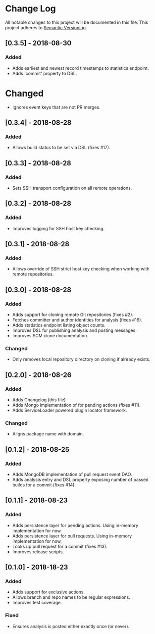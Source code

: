# Change Log

All notable changes to this project will be documented in this file.
This project adheres to [Semantic Versioning](http://semver.org/).

## [0.3.5] - 2018-08-30
### Added
- Adds earliest and newest record timestamps to statistics endpoint.
- Adds 'commit' property to DSL.

# Changed
- Ignores event keys that are not PR merges.

## [0.3.4] - 2018-08-28
### Added
- Allows build status to be set via DSL (fixes #17).

## [0.3.3] - 2018-08-28
### Added
- Sets SSH transport configuration on all remote operations.

## [0.3.2] - 2018-08-28
### Added
- Improves logging for SSH host key checking.

## [0.3.1] - 2018-08-28
### Added
- Allows override of SSH strict host key checking when working with remote repositories.

## [0.3.0] - 2018-08-28
### Added
- Adds support for cloning remote Git repositories (fixes #2).
- Fetches committer and author identities for analysis (fixes #16).
- Adds statistics endpoint listing object counts.
- Improves DSL for publishing analysis and posting messages.
- Improves SCM clone documentation.

### Changed
- Only removes local repository directory on cloning if already exists.

## [0.2.0] - 2018-08-26
### Added
- Adds Changelog (this file)
- Adds Mongo implementation of for pending actions (fixes #11).
- Adds ServiceLoader powered plugin locator framework.

### Changed
- Aligns package name with domain.

## [0.1.2] - 2018-08-25
### Added
- Adds MongoDB implementation of pull request event DAO.
- Adds analysis entry and DSL property exposing number of passed builds for a commit (fixes #14).

## [0.1.1] - 2018-08-23
### Added
- Adds persistence layer for pending actions. Using in-memory implementation for now.
- Adds persistence layer for pull requests. Using in-memory implementation for now.
- Looks up pull request for a commit (fixes #13).
- Improves release scripts.

## [0.1.0] - 2018-18-23
### Added
- Adds support for exclusive actions.
- Allows branch and repo names to be regular expressions.
- Improves test coverage.

### Fixed
- Ensures analysis is posted either exactly once (or never).
